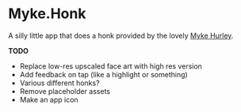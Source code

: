 # Myke.Honk

A silly little app that does a honk provided by the lovely [Myke Hurley](https://twitter.com/imyke).

**TODO**

* Replace low-res upscaled face art with high res version
* Add feedback on tap (like a highlight or something)
* Various different honks?
* Remove placeholder assets
* Make an app icon